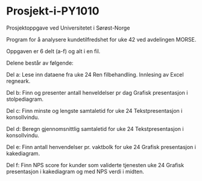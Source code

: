 # Prosjekt-i-PY1010
Prosjektoppgave ved Universitetet i Sørøst-Norge

Program for å analysere kundetilfredshet for uke 42 ved avdelingen MORSE.

Oppgaven er 6 delt (a-f) og alt i en fil.

Delene består av følgende:

Del a: Lese inn dataene fra uke 24
  Ren filbehandling. Innlesing av Excel regneark.

Del b: Finn og presenter antall henveldelser pr dag
  Grafisk presentasjon i stolpediagram.

Del c: Finn minste og lengste samtaletid for uke 24
  Tekstpresentasjon i konsollvindu.
  
Del d: Beregn gjennomsnittlig samtaletid for uke 24
  Tekstpresentasjon i konsollvindu.
  
Del e: Finn antall henvendelser pr. vaktbolk for uke 24
  Grafisk presentasjon i kakediagram.

Del f: Finn NPS score for kunder som validerte tjenesten uke 24
  Grafisk presentasjon i kakediagram og med NPS verdi i midten.
